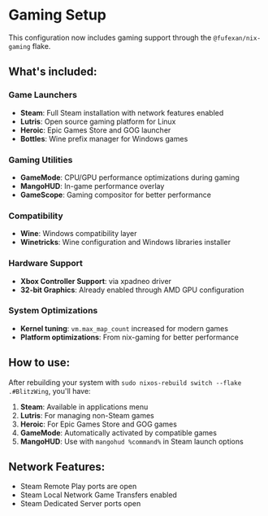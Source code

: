 # Gaming Setup

This configuration now includes gaming support through the `@fufexan/nix-gaming` flake.

## What's included:

### Game Launchers
- **Steam**: Full Steam installation with network features enabled
- **Lutris**: Open source gaming platform for Linux
- **Heroic**: Epic Games Store and GOG launcher
- **Bottles**: Wine prefix manager for Windows games

### Gaming Utilities
- **GameMode**: CPU/GPU performance optimizations during gaming
- **MangoHUD**: In-game performance overlay
- **GameScope**: Gaming compositor for better performance

### Compatibility
- **Wine**: Windows compatibility layer
- **Winetricks**: Wine configuration and Windows libraries installer

### Hardware Support
- **Xbox Controller Support**: via xpadneo driver
- **32-bit Graphics**: Already enabled through AMD GPU configuration

### System Optimizations
- **Kernel tuning**: `vm.max_map_count` increased for modern games
- **Platform optimizations**: From nix-gaming for better performance

## How to use:

After rebuilding your system with `sudo nixos-rebuild switch --flake .#BlitzWing`, you'll have:

1. **Steam**: Available in applications menu
2. **Lutris**: For managing non-Steam games
3. **Heroic**: For Epic Games Store and GOG games
4. **GameMode**: Automatically activated by compatible games
5. **MangoHUD**: Use with `mangohud %command%` in Steam launch options

## Network Features:
- Steam Remote Play ports are open
- Steam Local Network Game Transfers enabled
- Steam Dedicated Server ports open